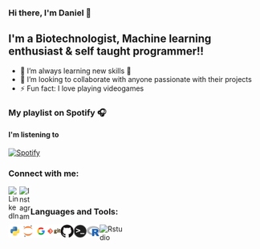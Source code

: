 ### Hi there, I'm Daniel 👋

## I'm a Biotechnologist, Machine learning enthusiast & self taught programmer!!

- 🌱 I’m always learning new skills 🤣
- 👯 I’m looking to collaborate with anyone passionate with their projects 
- ⚡ Fun fact: I love playing videogames

### My playlist on Spotify 🎧
#### I'm listening to
[![Spotify](https://novatorem.danielmoraisg.vercel.app/api/spotify)](https://open.spotify.com/user/maxious123)

### Connect with me:

[<img align="left" alt="LinkedIn" width="22px" src="https://cdn.jsdelivr.net/npm/simple-icons@v3/icons/linkedin.svg" />][linkedin]
[<img align="left" alt="Instagram" width="22px" src="https://cdn.jsdelivr.net/npm/simple-icons@v3/icons/instagram.svg" />][instagram]

<br />

### Languages and Tools:


[<img align="left" alt="Python" width="26px" src="https://raw.githubusercontent.com/github/explore/80688e429a7d4ef2fca1e82350fe8e3517d3494d/topics/python/python.png" />][Python]
[<img align="left" alt="Jupyter" width="26px" src="https://raw.githubusercontent.com/github/explore/80688e429a7d4ef2fca1e82350fe8e3517d3494d/topics/jupyter-notebook/jupyter-notebook.png" />][Jupyter]
[<img align="left" alt="Collab" width="26px" src="https://raw.githubusercontent.com/github/explore/80688e429a7d4ef2fca1e82350fe8e3517d3494d/topics/google/google.png" />][Collab]
[<img align="left" alt="Git" width="26px" src="https://raw.githubusercontent.com/github/explore/80688e429a7d4ef2fca1e82350fe8e3517d3494d/topics/git/git.png" />][Git]
[<img align="left" alt="GitHub" width="26px" src="https://raw.githubusercontent.com/github/explore/78df643247d429f6cc873026c0622819ad797942/topics/github/github.png" />][github]
[<img align="left" alt="Terminal" width="26px" src="https://raw.githubusercontent.com/github/explore/80688e429a7d4ef2fca1e82350fe8e3517d3494d/topics/terminal/terminal.png" />][terminal]
[<img align="left" alt="R" width="26px" src="https://raw.githubusercontent.com/github/explore/80688e429a7d4ef2fca1e82350fe8e3517d3494d/topics/r/r.png" />][R]
[<img align="left" alt="Rstudio" width="52px" src="https://d33wubrfki0l68.cloudfront.net/62bcc8535a06077094ca3c29c383e37ad7334311/a263f/assets/img/logo.svg" />][Rstudio]


<br />
<br />


[instagram]: https://www.instagram.com/dan_de_morais
[linkedin]: https://www.linkedin.com/in/daniel-morais-8826b8150/
[Python]: https://www.python.org
[Git]: https://git-scm.com
[Github]: https://github.com
[Terminal]: https://www.microsoft.com/en-us/p/windows-terminal/9n0dx20hk701#activetab=pivot:overviewtab
[Jupyter]: https://jupyter.org
[R]: https://www.r-project.org
[Rstudio]: https://rstudio.com
[Collab]: https://colab.research.google.com/notebooks/intro.ipynb
